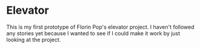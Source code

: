 # Elevator
This is my first prototype of Florin Pop's elevator project. I haven't followed any stories yet because I wanted to see if I could make it work by just looking at the project.
